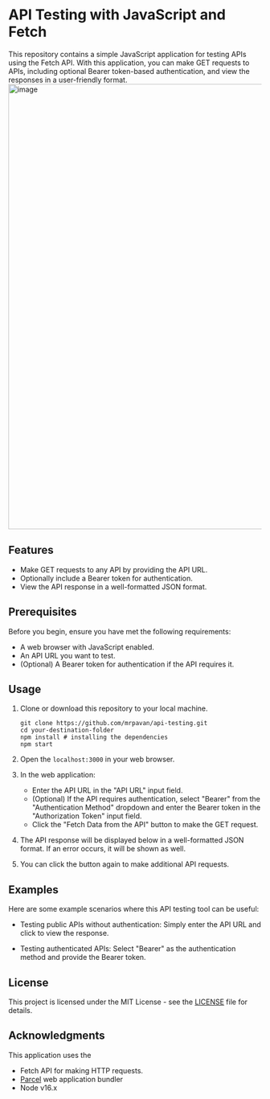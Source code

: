 # API Testing with JavaScript and Fetch

This repository contains a simple JavaScript application for testing APIs using the Fetch API. With this application, you can make GET requests to APIs, including optional Bearer token-based authentication, and view the responses in a user-friendly format.
<img width="886" alt="image" src="https://github.com/mrpavan/api-testing/assets/20220426/272aed82-cf4f-4102-8235-21c2002f095e">


## Features

- Make GET requests to any API by providing the API URL.
- Optionally include a Bearer token for authentication.
- View the API response in a well-formatted JSON format.

## Prerequisites

Before you begin, ensure you have met the following requirements:

- A web browser with JavaScript enabled.
- An API URL you want to test.
- (Optional) A Bearer token for authentication if the API requires it.

## Usage

1. Clone or download this repository to your local machine.
    ```
    git clone https://github.com/mrpavan/api-testing.git
    cd your-destination-folder
    npm install # installing the dependencies
    npm start 
    ```

2. Open the `localhost:3000` in your web browser.

3. In the web application:
   - Enter the API URL in the "API URL" input field.
   - (Optional) If the API requires authentication, select "Bearer" from the "Authentication Method" dropdown and enter the Bearer token in the "Authorization Token" input field.
   - Click the "Fetch Data from the API" button to make the GET request.

4. The API response will be displayed below in a well-formatted JSON format. If an error occurs, it will be shown as well.

5. You can click the button again to make additional API requests.

## Examples

Here are some example scenarios where this API testing tool can be useful:

- Testing public APIs without authentication: Simply enter the API URL and click to view the response.

- Testing authenticated APIs: Select "Bearer" as the authentication method and provide the Bearer token.

## License

This project is licensed under the MIT License - see the [LICENSE](LICENSE) file for details.

## Acknowledgments

This application uses the 

- Fetch API for making HTTP requests.
- [Parcel](https://en.parceljs.org/) web application bundler 
- Node v16.x

